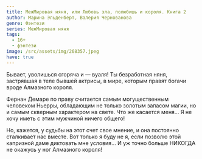 ```yaml
---
title: МежМировая няня, или Любовь зла, полюбишь и короля. Книга 2
author: Марина Эльденберт, Валерия Чернованова
genre: Фэнтези
series: МежМировая няня
tags:
  - 16+
  - фэнтези
image: /src/assets/img/268357.jpeg
have: true
---
```

Бывает, уволишься сгоряча и — вуаля! Ты безработная няня, застрявшая в теле бывшей актрисы, в мире, которым правят богачи вроде Алмазного короля.

Фернан Демаре по праву считается самым могущественным человеком Ньерры, обладающим не только золотым запасом магии, но и самым скверным характером на свете. Что же касается меня… Я не хочу иметь с этим мужчиной ничего общего!

Но, кажется, у судьбы на этот счет свое мнение, и она постоянно сталкивает нас вместе. Вот только я буду не я, если позволю этой капризной даме диктовать мне условия… И уж точно больше НИКОГДА не окажусь у ног Алмазного короля!
